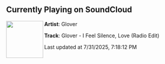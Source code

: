 ## Currently Playing on SoundCloud

[<img align="left" width="100" src="https://i1.sndcdn.com/avatars-G8dYvIduWzrszWWj-UyIHLA-t500x500.jpg">](https://soundcloud.com/michael-glover-bounce/feellove)

**Artist**: Glover 

**Track**: Glover - I Feel Silence, Love (Radio Edit)

Last updated at 7/31/2025, 7:18:12 PM
